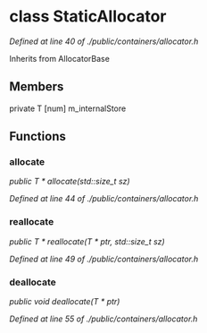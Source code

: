 # class StaticAllocator

*Defined at line 40 of ./public/containers/allocator.h*

Inherits from AllocatorBase<T>



## Members

private T [num] m_internalStore



## Functions

### allocate

*public T * allocate(std::size_t sz)*

*Defined at line 44 of ./public/containers/allocator.h*

### reallocate

*public T * reallocate(T * ptr, std::size_t sz)*

*Defined at line 49 of ./public/containers/allocator.h*

### deallocate

*public void deallocate(T * ptr)*

*Defined at line 55 of ./public/containers/allocator.h*



